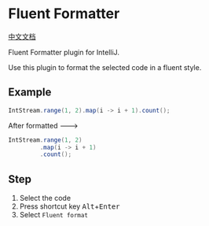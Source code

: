 # Fluent Formatter

<a href="README-CH.md">中文文档</a>  

Fluent Formatter plugin for IntelliJ.

Use this plugin to format the selected code in a fluent style.

## Example

```java
IntStream.range(1, 2).map(i -> i + 1).count(); 
```

After formatted --->

```java
IntStream.range(1, 2)
         .map(i -> i + 1)
         .count();
```

## Step

1. Select the code
2. Press shortcut key <kbd>Alt</kbd>+<kbd>Enter</kbd>
3. Select `Fluent format`
